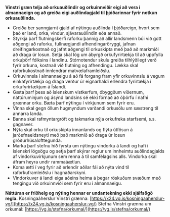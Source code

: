 **Vinstri græn telja að orkuauðlindir og orkuinnviðir eigi að vera í almannaeign og að greiða eigi auðlindagjald til þjóðarinnar fyrir notkun orkuauðlinda.**
- Greiða ber sanngjarnt gjald af nýtingu auðlinda í þjóðareign, hvort sem það er land, orka, vindur, sjávarauðlindin eða annað.
- Styrkja þarf flutningskerfi raforku þannig að allir landsmenn búi við gott aðgengi að raforku, fullnægjandi afhendingaröryggi, jafnan dreifingarkostnað og jafnt aðgengi til orkuskipta með það að markmiði að draga úr losun. Setja skal lög um ábyrgð orkufyrirtækja til að uppfylla orkuþörf fólksins í landinu. Stórnotendur skulu greiða tilhlýðilegt verð fyrir orkuna, kostnað við flutning og afhendingu. Lækka skal raforkukostnað innlendrar matvælaframleiðslu.
- Orkuvinnsla í almannaeigu á að fá forgang fram yfir orkuvinnslu á vegum einkafyrirtækja og draga verður úr eignarhaldi erlendra fyrirtækja í orkufyrirtækjum á Íslandi.
- Gæta þarf þess að íslenskum vistkerfum, óbyggðum víðernum, náttúruminjum og ásýnd landsins sé ekki fórnað að óþörfu í nafni grænnar orku. Bæta þarf nýtingu í virkjunum sem fyrir eru.
- Vinna skal gegn öllum hugmyndum varðandi orkusölu um sæstreng til annarra landa.
- Banna skal rafmyntargröft og takmarka nýja orkufreka starfsemi, s.s. gagnaver.
- Nýta skal orku til orkuskipta innanlands og flýta útfösun á jarðefnaeldsneyti með það markmið að draga úr losun gróðurhúsalofttegunda.
- Marka þarf stefnu hið fyrsta um nýtingu vindorku á landi og hafi í íslenskri lögsögu og setja þarf skýrar reglur um innheimtu auðlindagjalds af vindorkuvirkjunum sem renna á til samfélagsins alls. Vindorka skal áfram heyra undir rammaáætlun.
- Koma ætti í veg fyrir að erlendir aðilar fái að nýta vind til raforkuframleiðslu í hagnaðarskyni.
- Vindorkuver á landi eiga aðeins heima á þegar röskuðum svæðum með tengingu við orkuinnviði sem fyrir eru í almannaeigu.

**Náttúran er friðhelg og nýting hennar er undantekning ekki sjálfsögð regla.**
Kosningaáherslur Vinstri grænna: [https://x24.vg.is/kosningaaherslur-vg/](https://x24.vg.is/kosningaaherslur-vg/)
Stefna Vinstri grænna um orkumál: [https://vg.is/stefna/orkumal/](https://vg.is/stefna/orkumal/)

